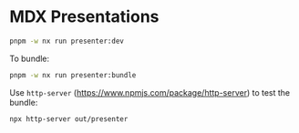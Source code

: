 # MDX Presentations

```bash
pnpm -w nx run presenter:dev
```

To bundle:

```bash
pnpm -w nx run presenter:bundle
```

Use `http-server` (https://www.npmjs.com/package/http-server) to test the bundle:

```bash
npx http-server out/presenter
```

